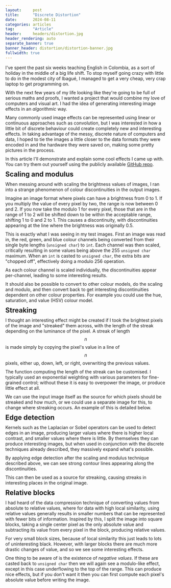 ```yaml
---
layout:     post
title:      "Discrete Distortion"
date:       2024-08-11
categories: articles
tag:        "Article"
header:     headers/distortion.jpg
header_rendering: auto
separate_banner: true
banner_header: distortion/distortion-banner.jpg
fullwidth: true
---
```


<style>
p:not(.post-meta), h2 {
    max-width: 43.25rem;
    margin: auto;
    padding-bottom: 10px;
}
</style>

I've spent the past six weeks teaching English in Colombia, as a sort of holiday in the middle of a big life shift. To stop myself going crazy with little to do in the modest city of Ibagué, I managed to get a very cheap, very crap laptop to get programming on.

With the next few years of my life looking like they're going to be full of serious maths and proofs, I wanted a project that would combine my love of computers and visual art. I had the idea of generating interesting image effects in an *algorithmic* way.

Many commonly used image effects can be represented using linear or continuous approaches such as convolution, but I was interested in how a little bit of discrete behaviour could create completely new and interesting effects. In taking advantage of the messy, discrete nature of computers and data, I hoped to tie the images a little closer to the data formats they were encoded in and the hardware they were saved on, making some pretty pictures in the process.

In this article I'll demonstrate and explain some cool effects I came up with. You can try them out yourself using the publicly available [GitHub repo](https://github.com/benmandrew/distortion).

## Scaling and modulus

When messing around with scaling the brightness values of images, I ran into a strange phenomenon of colour discontinuities in the output images.

Imagine an image format where pixels can have a brightness from 0 to 1. If you multiply the value of every pixel by two, the range is now between 0 and 2. If you now take the modulo 1 for every pixel, those that are in the range of 1 to 2 will be shifted down to be within the acceptable range, shifting 1 to 0 and 2 to 1. This causes a discontinuity, with discontinuities appearing at the line where the brightness was originally 0.5.

This is exactly what I was seeing in my test images. First an image was read in, the red, green, and blue colour channels being converted from their single byte lengths (`unsigned char`) to `int`. Each channel was then scaled, critically resulting in some values being above the 255 `unsigned char` maximum. When an `int` is casted to `unsigned char`, the extra bits are "chopped off", effectively doing a modulo 256 operation.

As each colour channel is scaled individually, the discontinuities appear per-channel, leading to some interesting results.

It should also be possible to convert to other colour models, do the scaling and modulo, and then convert back to get interesting discontinuities dependent on other colour properties. For example you could use the hue, saturation, and value (HSV) colour model.

## Streaking

I thought an interesting effect might be created if I took the brightest pixels of the image and "streaked" them across, with the length of the streak depending on the luminance of the pixel. A streak of length $$n$$ is made simply by copying the pixel's value in a line of $$n$$ pixels, either up, down, left, or right, overwriting the previous values.

The function computing the length of the streak can be customised. I typically used an exponential weighting with various parameters for fine-grained control; without these it is easy to overpower the image, or produce little effect at all.

We can use the input image itself as the source for which pixels should be streaked and how much, or we could use a separate image for this, to change where streaking occurs. An example of this is detailed below.

## Edge detection

Kernels such as the Laplacian or Sobel operators can be used to detect edges in an image, producing larger values where there is higher local contrast, and smaller values where there is little. By themselves they can produce interesting images, but when used in conjunction with the discrete techniques already described, they massively expand what's possible.

By applying edge detection after the scaling and modulus technique described above, we can see strong contour lines appearing along the discontinuities.

This can then be used as a source for streaking, causing streaks in interesting places in the original image.

## Relative blocks

I had heard of the data compression technique of converting values from absolute to relative values, where for data with high local similarity, using relative values generally results in smaller numbers that can be represented with fewer bits of information. Inspired by this, I split the image into square blocks, taking a single center pixel as the only absolute value and subtracting its value from every pixel in the block, producing relative values.

For very small block sizes, because of local similarity this just leads to lots of uninteresting black. However, with larger blocks there are much more drastic changes of value, and so we see some interesting effects.

One thing to be aware of is the existence of *negative values*. If these are casted back to `unsigned char` then we will again see a modulo-like effect, except in this case underflowing to the top of the range. This can produce nice effects, but if you don't want it then you can first compute each pixel's absolute value before writing the image.

<!-- <div class="row">

<div class="col-lg-6">
<img src="{{ site.s3_path }}/distortion/kane.jpg" class="img-fluid w-100" style="padding-bottom: 10px">
</div>
<div class="col-lg-6">
<img src="{{ site.s3_path }}/distortion/kane-laplacian.jpg" class="img-fluid w-100" style="padding-bottom: 10px">
</div>

<div class="col-lg-6">
<img src="{{ site.s3_path }}/distortion/kane-block-streak-1.jpg" class="img-fluid w-100" style="padding-bottom: 10px">
</div>
<div class="col-lg-6">
<img src="{{ site.s3_path }}/distortion/kane-dct-8-bug.jpg" class="img-fluid w-100" style="padding-bottom: 10px">
</div>

</div> -->

<!-- [^1]: USD$150 for a 2-core Celeron B815, 8GB of RAM and a 256GB SSD. -->
